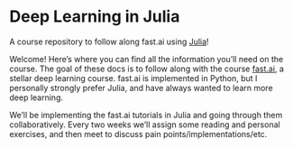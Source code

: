 # Deep Learning in Julia

A course repository to follow along fast.ai using [Julia](julialang.org)!

Welcome! Here’s where you can find all the information you’ll need on the course. The goal of these docs is to follow along with the course [fast.ai](fast.ai), a stellar deep learning course. fast.ai is implemented in Python, but I personally strongly prefer Julia, and have always wanted to learn more deep learning. 

We’ll be implementing the fast.ai tutorials in Julia and going through them collaboratively. Every two weeks we’ll assign some reading and personal exercises, and then meet to discuss pain points/implementations/etc. 

